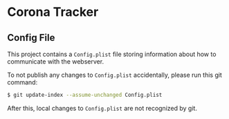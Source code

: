 # Corona Tracker

## Config File
This project contains a `Config.plist` file storing information about how to communicate
with the webserver.

To not publish any changes to `Config.plist` accidentally, please run this git command:
```sh
$ git update-index --assume-unchanged Config.plist
```
After this, local changes to `Config.plist` are not recognized by git.
